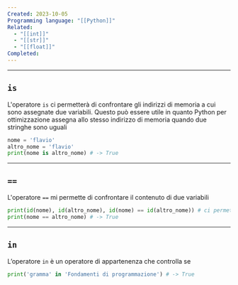 ```yaml
---
Created: 2023-10-05
Programming language: "[[Python]]"
Related:
  - "[[int]]"
  - "[[str]]"
  - "[[float]]"
Completed: 
---
```

---
## `is`
L'operatore `is` ci permetterà di confrontare gli indirizzi di memoria a cui sono assegnate due variabili. Questo può essere utile in quanto Python per ottimizzazione assegna allo stesso indirizzo di memoria quando due stringhe sono uguali

```python
nome = 'flavio'
altro_nome = 'flavio'
print(nome is altro_nome) # -> True
```
---
## `==`
L'operatore `==` mi permette di confrontare il contenuto di due variabili
```python
print(id(nome), id(altro_nome), id(nome) == id(altro_nome)) # ci permette di vedere l'indirizzo di memoria assegnato alle due variabili
print(nome == altro_nome) # -> True
```
---
## `in`
L’operatore `in` è un operatore di appartenenza che controlla se 
```python
print('gramma' in 'Fondamenti di programmazione') # -> True
```
